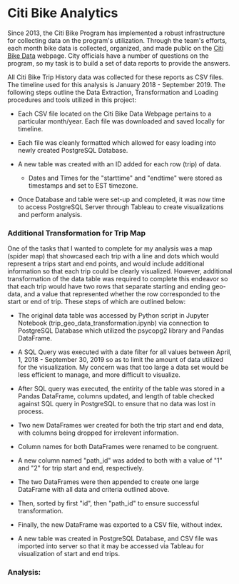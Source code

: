 # Citi Bike Analytics
Since 2013, the Citi Bike Program has implemented a robust infrastructure for collecting data on the program's utilization. Through the team's efforts, each month bike data is collected, organized, and made public on the [Citi Bike Data](https://www.citibikenyc.com/system-data) webpage. City officials have a number of questions on the program, so my task is to build a set of data reports to provide the answers.

All Citi Bike Trip History data was collected for these reports as CSV files. The timeline used for this analysis is January 2018 - September 2019. The following steps outline the Data Extraction, Transformation and Loading procedures and tools utilized in this project:

* Each CSV file located on the Citi Bike Data Webpage pertains to a particular month/year. Each file was downloaded and saved locally for timeline.

* Each file was cleanly formatted which allowed for easy loading into newly created PostgreSQL Database. 

* A new table was created with an ID added for each row (trip) of data.
      
    * Dates and Times for the "starttime" and "endtime" were stored as timestamps and set to EST timezone.

* Once Database and table were set-up and completed, it was now time to access PostgreSQL Server through Tableau to create visualizations and perform analysis.

### Additional Transformation for Trip Map
One of the tasks that I wanted to complete for my analysis was a map (spider map) that showcased each trip with a line and dots which would represent a trips start and end points, and would include additional information so that each trip could be clearly visualized. However, additional transformation of the data table was required to complete this endeavor so that each trip would have two rows that separate starting and ending geo-data, and a value that represented whether the row corresponded to the start or end of trip. These steps of which are outlined below:

* The original data table was accessed by Python script in Jupyter Notebook (trip_geo_data_transformation.ipynb) via connection to PostgreSQL Database which utilized the psycopg2 library and Pandas DataFrame.

* A SQL Query was executed with a date filter for all values between April, 1, 2018 - September 30, 2019 so as to limit the amount of data utilized for the visualization. My concern was that too large a data set would be less efficient to manage, and more difficult to visualize.

* After SQL query was executed, the entirity of the table was stored in a Pandas DataFrame, columns updated, and length of table checked against SQL query in PostgreSQL to ensure that no data was lost in process.

* Two new DataFrames wer created for both the trip start and end data, with columns being dropped for irrelevent information.

* Column names for both DataFrames were renamed to be congruent.

* A new column named "path_id" was added to both with a value of "1" and "2" for trip start and end, respectively.

* The two DataFrames were then appended to create one large DataFrame with all data and criteria outlined above.

* Then, sorted by first "id", then "path_id" to ensure successful transformation.

* Finally, the new DataFrame was exported to a CSV file, without index.

* A new table was created in PostgreSQL Database, and CSV file was imported into server so that it may be accessed via Tableau for visualization of start and end trips.

### Analysis:
